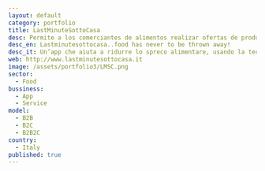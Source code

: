```yaml
---
layout: default
category: portfolio
title: LastMinuteSottoCasa
desc: Permite a los comerciantes de alimentos realizar ofertas de productos frescos en su zona de influencia antes de que se le estropeen
desc_en: Lastminutesottocasa..food has never to be thrown away!
desc_it: Un’app che aiuta a ridurre lo spreco alimentare, usando la tecnologia per riavvicinare le persone ai negozi di quartiere.
web: http://www.lastminutesottocasa.it
image: /assets/portfolio3/LMSC.png
sector: 
  - Food
bussiness: 
  - App
  - Service
model:
  - B2B
  - B2C
  - B2B2C
country: 
  - Italy
published: true
---
```

